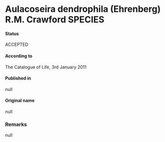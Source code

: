 Aulacoseira dendrophila (Ehrenberg) R.M. Crawford SPECIES
=======

#### Status
ACCEPTED

#### According to
The Catalogue of Life, 3rd January 2011

#### Published in
null

#### Original name
null

### Remarks
null